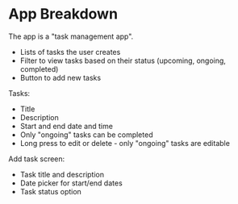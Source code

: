 # App Breakdown 

The app is a "task management app".

* Lists of tasks the user creates
* Filter to view tasks based on their status (upcoming, ongoing, completed)
* Button to add new tasks

Tasks:

* Title
* Description
* Start and end date and time
* Only "ongoing" tasks can be completed
* Long press to edit or delete - only "ongoing" tasks are editable

Add task screen:

* Task title and description
* Date picker for start/end dates
* Task status option